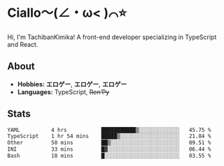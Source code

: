 # Ciallo～(∠・ω< )⌒⭐️

Hi, I'm TachibanKimika! A front-end developer specializing in TypeScript and React.

## About
- **Hobbies:** **エロゲー**, **エロゲー**, **エロゲー**
- **Languages:** TypeScript, ~~Ren’Py~~

## Stats
<!--START_SECTION:waka-->

```txt
YAML          4 hrs           ███████████▒░░░░░░░░░░░░░   45.75 %
TypeScript    1 hr 54 mins    █████▒░░░░░░░░░░░░░░░░░░░   21.84 %
Other         50 mins         ██▒░░░░░░░░░░░░░░░░░░░░░░   09.51 %
INI           33 mins         █▓░░░░░░░░░░░░░░░░░░░░░░░   06.44 %
Bash          18 mins         █░░░░░░░░░░░░░░░░░░░░░░░░   03.55 %
```

<!--END_SECTION:waka-->

<!-- ![Metrics](https://metrics.lecoq.io/TachibanaKimika?template=classic&base.activity=0&base.community=0&base.repositories=0&languages=1&isocalendar=1&isocalendar.duration=half-year&languages.limit=8&languages.sections=most-used&languages.colors=github&languages.threshold=0%25&languages.indepth=false&languages.recent.load=300&languages.recent.days=14&config.timezone=Asia%2FShanghai)
 -->
